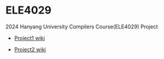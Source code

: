 # ELE4029
2024 Hanyang University Compilers Course(ELE4029) Project

- [Project1 wiki](https://github.com/juhyeongkim527/Compilers/wiki/Project1)

- [Project2 wiki](https://github.com/juhyeongkim527/Compilers/wiki/Project2)
